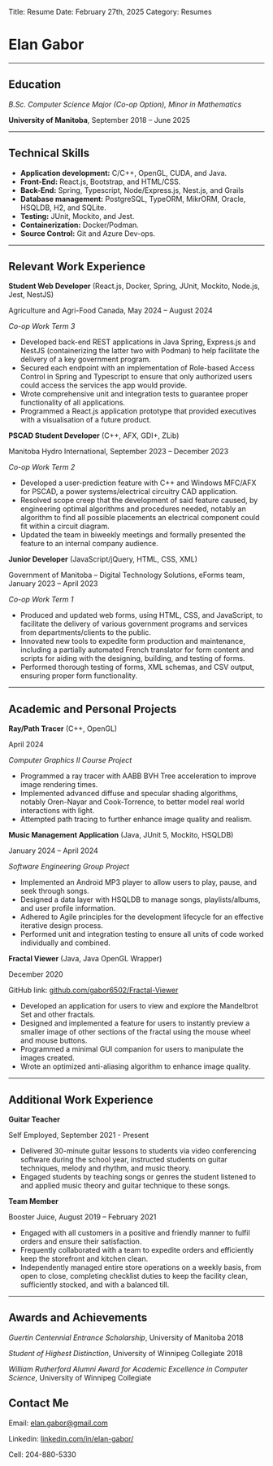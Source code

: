 Title: Resume
Date: February 27th, 2025
Category: Resumes

# Elan Gabor

***
## Education

_B.Sc. Computer Science Major (Co-op Option), Minor in Mathematics_

**University of Manitoba**, September 2018 – June 2025

***
## Technical Skills

 - **Application development:** C/C++, OpenGL, CUDA, and Java.
 - **Front-End:** React.js, Bootstrap, and HTML/CSS.
 - **Back-End:** Spring, Typescript, Node/Express.js, Nest.js, and Grails
 - **Database management:** PostgreSQL, TypeORM, MikrORM, Oracle, HSQLDB, H2, and SQLite.
 - **Testing:** JUnit, Mockito, and Jest.
 - **Containerization:** Docker/Podman.
 - **Source Control:** Git and Azure Dev-ops.

***
## Relevant Work Experience

**Student Web Developer** (React.js, Docker, Spring, JUnit, Mockito, Node.js, Jest, NestJS)

Agriculture and Agri-Food Canada, May 2024 – August 2024

_Co-op Work Term 3_

- Developed back-end REST applications in Java Spring, Express.js and NestJS (containerizing the latter two with Podman) to help facilitate the delivery of a key government program.
- Secured each endpoint with an implementation of Role-based Access Control in Spring and Typescript to ensure that only authorized users could access the services the app would provide.
- Wrote comprehensive unit and integration tests to guarantee proper functionality of all applications.
- Programmed a React.js application prototype that provided executives with a visualisation of a future product.

**PSCAD Student Developer** (C++, AFX, GDI+, ZLib) 

Manitoba Hydro International, September 2023 – December 2023

_Co-op Work Term 2_

- Developed a user-prediction feature with C++ and Windows MFC/AFX for PSCAD, a power systems/electrical circuitry CAD application.
- Resolved scope creep that the development of said feature caused, by engineering optimal algorithms and procedures needed, notably an algorithm to find all possible placements an electrical component could fit within a circuit diagram.
- Updated the team in biweekly meetings and formally presented the feature to an internal company audience.

**Junior Developer** (JavaScript/jQuery, HTML, CSS, XML) 

Government of Manitoba – Digital Technology Solutions, eForms team, January 2023 – April 2023

_Co-op Work Term 1_

- Produced and updated web forms, using HTML, CSS, and JavaScript, to facilitate the delivery of various government programs and services from departments/clients to the public.
- Innovated new tools to expedite form production and maintenance, including a partially automated French translator for form content and scripts for aiding with the designing, building, and testing of forms.
- Performed thorough testing of forms, XML schemas, and CSV output, ensuring proper form functionality.

***
## Academic and Personal Projects

**Ray/Path Tracer** (C++, OpenGL) 

April 2024

_Computer Graphics II Course Project_

- Programmed a ray tracer with AABB BVH Tree acceleration to improve image rendering times.
- Implemented advanced diffuse and specular shading algorithms, notably Oren-Nayar and Cook-Torrence, to better model real world interactions with light.
- Attempted path tracing to further enhance image quality and realism.

**Music Management Application** (Java, JUnit 5, Mockito, HSQLDB)

January 2024 – April 2024

_Software Engineering Group Project_

- Implemented an Android MP3 player to allow users to play, pause, and seek through songs.
- Designed a data layer with HSQLDB to manage songs, playlists/albums, and user profile information.
- Adhered to Agile principles for the development lifecycle for an effective iterative design process.
- Performed unit and integration testing to ensure all units of code worked individually and combined.

**Fractal Viewer** (Java, Java OpenGL Wrapper)

December 2020

GitHub link: [github.com/gabor6502/Fractal-Viewer]()

- Developed an application for users to view and explore the Mandelbrot Set and other fractals.
- Designed and implemented a feature for users to instantly preview a smaller image of other sections of the fractal using the mouse wheel and mouse buttons.
- Programmed a minimal GUI companion for users to manipulate the images created.
- Wrote an optimized anti-aliasing algorithm to enhance image quality.

***
## Additional Work Experience

**Guitar Teacher**

Self Employed, September 2021 - Present

- Delivered 30-minute guitar lessons to students via video conferencing software during the school year, instructed students on guitar techniques, melody and rhythm, and music theory.
- Engaged students by teaching songs or genres the student listened to and applied music theory and guitar technique to these songs.

**Team Member**

Booster Juice, August 2019 – February 2021

- Engaged with all customers in a positive and friendly manner to fulfil orders and ensure their satisfaction.
- Frequently collaborated with a team to expedite orders and efficiently keep the storefront and kitchen clean.
- Independently managed entire store operations on a weekly basis, from open to close, completing checklist duties to keep the facility clean, sufficiently stocked, and with a balanced till.

***
## Awards and Achievements

*Guertin Centennial Entrance Scholarship*,
University of Manitoba 2018

*Student of Highest Distinction*,
University of Winnipeg Collegiate 2018

*William Rutherford Alumni Award for Academic Excellence in Computer Science*,
University of Winnipeg Collegiate

## Contact Me

Email: [elan.gabor@gmail.com]()

Linkedin: [linkedin.com/in/elan-gabor/]()

Cell: 204-880-5330
